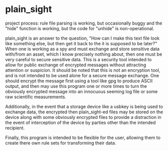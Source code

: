 # plain_sight

project process: rule file parsing is working, but occasionally buggy and the "hide" function is working, but the code for "unhide" is non-operational.

plain_sight is an answer to the question, "How can I make this text file look like something else, but then get it back to the it is supposed to be later?"  When one is working as a spy and must exchange and store sensitive data with/from an asset, which I know precisely nothing about, then one must be very careful to secure sensitive data.  This is a security tool intended to allow for public exchange of encrypted messages without attracting attention or suspicion.  It should be noted that this is not an encryption tool, and is not intended to be used alone for a secure message exchange.  One should encrypt the message first using a tool like gpg to produce ASCII output, and then may use this program one or more times to turn the obviously encrypted message into an innocuous seeming log file or some raw scientific measurements.

Additionally, in the event that a storage device like a usbkey is being used to exchange data, the encrypted then plain_sight-ed files may be stored on the device along with some obviously encrypted files to provide a distraction in the event of interception of the device by parties other than the intended recipient.

Finally, this program is intended to be flexible for the user, allowing them to create there own rule sets for transforming their data.  
